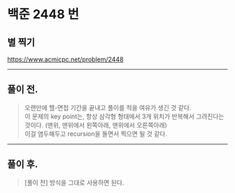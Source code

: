 # 백준 2448 번

## 별 찍기
https://www.acmicpc.net/problem/2448
___
## 풀이 전.
> 오랜만에 헬-면접 기간을 끝내고 풀이를 적을 여유가 생긴 것 같다. </br>
> 이 문제의 key point는, 항상 삼각형 형태에서 3개 위치가 반복해서 그려진다는 것이다. (맨위, 맨위에서 왼쪽아래, 맨위에서 오른쪽아래) </br>
> 이걸 염두해두고 recursion을 돌면서 찍으면 될 것 같다.
___
## 풀이 후.
> [풀이 전] 방식을 그대로 사용하면 된다.